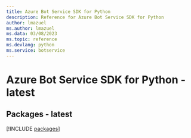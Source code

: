 ```yaml
---
title: Azure Bot Service SDK for Python
description: Reference for Azure Bot Service SDK for Python
author: lmazuel
ms.author: lmazuel
ms.data: 03/08/2023
ms.topic: reference
ms.devlang: python
ms.service: botservice
---
```

# Azure Bot Service SDK for Python - latest
## Packages - latest
[!INCLUDE [packages](bot-service-index.md)]